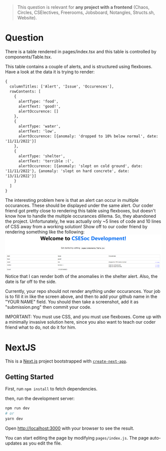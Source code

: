 > This question is relevant for **any project with a frontend** (Chaos, Circles,
> CSElectives, Freerooms, Jobsboard, Notangles, Structs.sh, Website).

# Question
There is a table rendered in pages/index.tsx and this table is controlled by components/Table.tsx.

This table contains a couple of alerts, and is structured using flexboxes. Have a look at the data it is trying to render:

```
{
  columnTitles: ['Alert', 'Issue', 'Occurences'],
  rowContents: [
    {
      alertType: 'food',
      alertText: 'good!',
      alertOccurence: []
    },
    {
      alertType: 'water',
      alertText: 'low',
      alertOccurence: [{anomaly: 'dropped to 10% below normal', date: '11/11/2022'}]
    },
    {
      alertType: 'shelter',
      alertText: 'terrible :(',
      alertOccurence: [{anomaly: 'slept on cold ground', date: '11/11/2022'}, {anomaly: 'slept on hard concrete', date: '13/11/2022'}]
    }
  ]
}
```
The interesting problem here is that an alert can occur in multiple occurances. These should be displayed under the same alert. Our coder friend got pretty close to rendering this table using flexboxes, but doesn't know how to handle the multiple occurances dillema. So, they abandoned the project. Unfortunately, he was actually only ~5 lines of code and 10 lines of CSS away from a working solution! Show off to our coder friend by rendering something like the following:
![Solution](solution.png)
Notice that I can render both of the anomalies in the shelter alert. Also, the date is far off to the side.


Currently, your repo should not render anything under occurances. Your job is to fill it in like the screen above, and then to add your github name in the "YOUR NAME" field. You should then take a screenshot, add it as "submission.png" then commit your code.


IMPORTANT: You must use CSS, and you must use flexboxes. Come up with a minimally invasive solution here, since you also want to teach our coder friend what to do, not do it for him.

# NextJS
This is a [Next.js](https://nextjs.org/) project bootstrapped with [`create-next-app`](https://github.com/vercel/next.js/tree/canary/packages/create-next-app).

## Getting Started
First, run `npm install` to fetch dependencies.

then, run the development server:

```bash
npm run dev
# or
yarn dev
```

Open [http://localhost:3000](http://localhost:3000) with your browser to see the result.

You can start editing the page by modifying `pages/index.js`. The page auto-updates as you edit the file.
